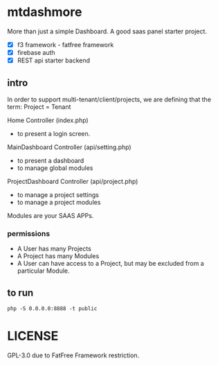 # mtdashmore
More than just a simple Dashboard.  A good saas panel starter project.

- [x] f3 framework - fatfree framework
- [x] firebase auth
- [x] REST api starter backend

## intro
In order to support multi-tenant/client/projects, we are defining that the term: Project = Tenant

Home Controller (index.php)
- to present a login screen.

MainDashboard Controller (api/setting.php)
- to present a dashboard
- to manage global modules

ProjectDashboard Controller (api/project.php)
- to manage a project settings
- to manage a project modules

Modules are your SAAS APPs.

### permissions
* A User has many Projects
* A Project has many Modules
* A User can have access to a Project, but may be excluded from a particular Module.

## to run
```
php -S 0.0.0.0:8888 -t public
```

# LICENSE
GPL-3.0 due to FatFree Framework restriction.